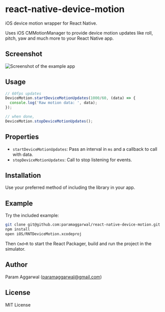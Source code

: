 # react-native-device-motion
iOS device motion wrapper for React Native.

Uses iOS CMMotionManager to provide device motion updates like roll, pitch, yaw and much more to your React Native app.

## Screenshot

![Screenshot of the example app](https://github.com/paramaggarwal/react-native-device-motion/raw/master/Screenshot.png)

## Usage

```javascript
// 60fps updates
DeviceMotion.startDeviceMotionUpdates(1000/60, (data) => {
  console.log('Raw motion data: ', data);
});

// when done,
DeviceMotion.stopDeviceMotionUpdates();
```

## Properties

* `startDeviceMotionUpdates`: Pass an interval in `ms` and a callback to call with data.
* `stopDeviceMotionUpdates`: Call to stop listening for events.

## Installation

Use your preferred method of including the library in your app. 

## Example
Try the included example:

```sh
git clone git@github.com:paramaggarwal/react-native-device-motion.git
npm install
open iOS/RNTDeviceMotion.xcodeproj
```

Then `Cmd+R` to start the React Packager, build and run the project in the simulator.

## Author
Param Aggarwal (paramaggarwal@gmail.com)

## License
MIT License
